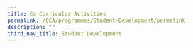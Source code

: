 ```yaml
---
title: Co Curricular Activities
permalink: /CCA/programmes/Student-Development/permalink
description: ""
third_nav_title: Student Development
---
```

